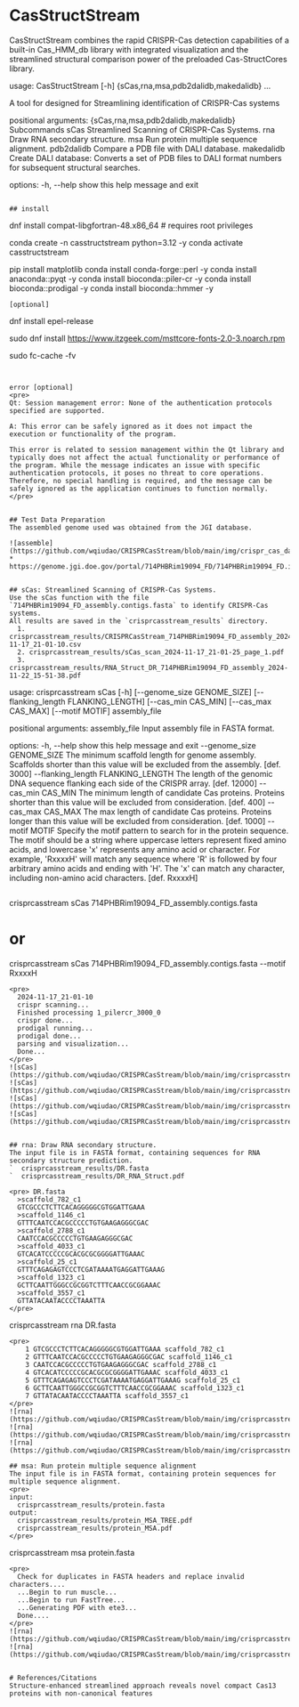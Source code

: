 # CasStructStream
CasStructStream combines the rapid CRISPR-Cas detection capabilities of a built-in Cas_HMM_db library with integrated visualization and the streamlined structural comparison power of the preloaded Cas-StructCores library.

usage: CasStructStream [-h] {sCas,rna,msa,pdb2dalidb,makedalidb} ...

A tool for designed for Streamlining identification of CRISPR-Cas systems

positional arguments:
  {sCas,rna,msa,pdb2dalidb,makedalidb}
                        Subcommands
    sCas                Streamlined Scanning of CRISPR-Cas Systems.
    rna                 Draw RNA secondary structure.
    msa                 Run protein multiple sequence alignment.
    pdb2dalidb          Compare a PDB file with DALI database.
    makedalidb          Create DALI database: Converts a set of PDB files to DALI format numbers for subsequent structural searches.

options:
  -h, --help            show this help message and exit

```

## install
```
dnf install compat-libgfortran-48.x86_64       # requires root privileges

conda create -n casstructstream python=3.12  -y
conda activate casstructstream 

pip install matplotlib
conda install conda-forge::perl  -y
conda install anaconda::pyqt -y
conda install bioconda::piler-cr -y
conda install bioconda::prodigal -y
conda install bioconda::hmmer  -y

```
[optional]
```
dnf install epel-release

sudo dnf install  https://www.itzgeek.com/msttcore-fonts-2.0-3.noarch.rpm

sudo fc-cache -fv
```


error [optional]
<pre>
Qt: Session management error: None of the authentication protocols specified are supported.

A: This error can be safely ignored as it does not impact the execution or functionality of the program.

This error is related to session management within the Qt library and typically does not affect the actual functionality or performance of the program. While the message indicates an issue with specific authentication protocols, it poses no threat to core operations. Therefore, no special handling is required, and the message can be safely ignored as the application continues to function normally.
</pre>


## Test Data Preparation
The assembled genome used was obtained from the JGI database.

![assemble](https://github.com/wqiudao/CRISPRCasStream/blob/main/img/crispr_cas_data.png)
*
https://genome.jgi.doe.gov/portal/714PHBRim19094_FD/714PHBRim19094_FD.info.html


## sCas: Streamlined Scanning of CRISPR-Cas Systems.
Use the sCas function with the file `714PHBRim19094_FD_assembly.contigs.fasta` to identify CRISPR-Cas systems.
All results are saved in the `crisprcasstream_results` directory.
  1. crisprcasstream_results/CRISPRCasStream_714PHBRim19094_FD_assembly_2024-11-17_21-01-10.csv
  2. crisprcasstream_results/sCas_scan_2024-11-17_21-01-25_page_1.pdf
  3. crisprcasstream_results/RNA_Struct_DR_714PHBRim19094_FD_assembly_2024-11-22_15-51-38.pdf
```
usage: crisprcasstream sCas [-h] [--genome_size GENOME_SIZE] [--flanking_length FLANKING_LENGTH] [--cas_min CAS_MIN] [--cas_max CAS_MAX]
                            [--motif MOTIF]
                            assembly_file

positional arguments:
  assembly_file         Input assembly file in FASTA format.

options:
  -h, --help            show this help message and exit
  --genome_size GENOME_SIZE
                        The minimum scaffold length for genome assembly. Scaffolds shorter than this value will be excluded from the
                        assembly. [def. 3000]
  --flanking_length FLANKING_LENGTH
                        The length of the genomic DNA sequence flanking each side of the CRISPR array. [def. 12000]
  --cas_min CAS_MIN     The minimum length of candidate Cas proteins. Proteins shorter than this value will be excluded from
                        consideration. [def. 400]
  --cas_max CAS_MAX     The max length of candidate Cas proteins. Proteins longer than this value will be excluded from consideration.
                        [def. 1000]
  --motif MOTIF         Specify the motif pattern to search for in the protein sequence. The motif should be a string where uppercase
                        letters represent fixed amino acids, and lowercase 'x' represents any amino acid or character. For example,
                        'RxxxxH' will match any sequence where 'R' is followed by four arbitrary amino acids and ending with 'H'. The 'x'
                        can match any character, including non-amino acid characters. [def. RxxxxH]

```
```
crisprcasstream sCas 714PHBRim19094_FD_assembly.contigs.fasta
# or
crisprcasstream sCas 714PHBRim19094_FD_assembly.contigs.fasta --motif RxxxxH
```
<pre>
  2024-11-17_21-01-10
  crispr scanning...
  Finished processing 1_pilercr_3000_0
  crispr done...
  prodigal running...
  prodigal done...
  parsing and visualization...
  Done...
</pre>
![sCas](https://github.com/wqiudao/CRISPRCasStream/blob/main/img/crisprcasstream2.png)
![sCas](https://github.com/wqiudao/CRISPRCasStream/blob/main/img/crisprcasstream3.png)
![sCas](https://github.com/wqiudao/CRISPRCasStream/blob/main/img/crisprcasstream4.png)
![sCas](https://github.com/wqiudao/CRISPRCasStream/blob/main/img/crisprcasstream13.png)


## rna: Draw RNA secondary structure.
The input file is in FASTA format, containing sequences for RNA secondary structure prediction.
`  crisprcasstream_results/DR.fasta
`  crisprcasstream_results/DR_RNA_Struct.pdf

<pre> DR.fasta
  >scaffold_782_c1	
  GTCGCCCTCTTCACAGGGGGCGTGGATTGAAA
  >scaffold_1146_c1	
  GTTTCAATCCACGCCCCCTGTGAAGAGGGCGAC
  >scaffold_2788_c1	
  CAATCCACGCCCCCTGTGAAGAGGGCGAC
  >scaffold_4033_c1	
  GTCACATCCCCCGCACGCGCGGGGATTGAAAC
  >scaffold_25_c1	
  GTTTCAGAGAGTCCCTCGATAAAATGAGGATTGAAAG
  >scaffold_1323_c1	
  GCTTCAATTGGGCCGCGGTCTTTCAACCGCGGAAAC
  >scaffold_3557_c1	
  GTTATACAATACCCCTAAATTA
</pre>
```
crisprcasstream rna DR.fasta
```
<pre>
    1 GTCGCCCTCTTCACAGGGGGCGTGGATTGAAA scaffold_782_c1
    2 GTTTCAATCCACGCCCCCTGTGAAGAGGGCGAC scaffold_1146_c1
    3 CAATCCACGCCCCCTGTGAAGAGGGCGAC scaffold_2788_c1
    4 GTCACATCCCCCGCACGCGCGGGGATTGAAAC scaffold_4033_c1
    5 GTTTCAGAGAGTCCCTCGATAAAATGAGGATTGAAAG scaffold_25_c1
    6 GCTTCAATTGGGCCGCGGTCTTTCAACCGCGGAAAC scaffold_1323_c1
    7 GTTATACAATACCCCTAAATTA scaffold_3557_c1
</pre>
![rna](https://github.com/wqiudao/CRISPRCasStream/blob/main/img/crisprcasstream5.png)
![rna](https://github.com/wqiudao/CRISPRCasStream/blob/main/img/crisprcasstream6.png)
![rna](https://github.com/wqiudao/CRISPRCasStream/blob/main/img/crisprcasstream7.png)

## msa: Run protein multiple sequence alignment
The input file is in FASTA format, containing protein sequences for multiple sequence alignment.
<pre>
input:
  crisprcasstream_results/protein.fasta
output:
  crisprcasstream_results/protein_MSA_TREE.pdf
  crisprcasstream_results/protein_MSA.pdf
</pre>
```
crisprcasstream msa protein.fasta
```
<pre>
  Check for duplicates in FASTA headers and replace invalid characters....
  ...Begin to run muscle...
  ...Begin to run FastTree...
  ...Generating PDF with ete3...
  Done....
</pre>
![rna](https://github.com/wqiudao/CRISPRCasStream/blob/main/img/crisprcasstream8.png)
![rna](https://github.com/wqiudao/CRISPRCasStream/blob/main/img/crisprcasstream12.png)


# References/Citations
Structure-enhanced streamlined approach reveals novel compact Cas13 proteins with non-canonical features













